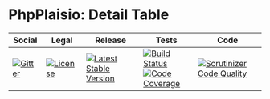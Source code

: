 # PhpPlaisio: Detail Table

<table>
<thead>
<tr>
<th>Social</th>
<th>Legal</th>
<th>Release</th>
<th>Tests</th>
<th>Code</th>
</tr>
</thead>
<tbody>
<tr>
<td>
<a href="https://gitter.im/PhpPlaisio/PhpPlaisio"><img src="https://badges.gitter.im/PhpPlaisio/PhpPlaisio.svg" alt="Gitter"/></a>
</td>
<td>
<a href="https://packagist.org/packages/plaisio/table-detail"><img src="https://poser.pugx.org/plaisio/table-detail/license" alt="License"/></a>
</td>
<td>
<a href="https://packagist.org/packages/plaisio/table-detail"><img src="https://poser.pugx.org/plaisio/table-detail/v/stable" alt="Latest Stable Version"/></a>
</td>
<td>
<a href="https://travis-ci.org/PhpPlaisio/table-detail"><img src="https://travis-ci.org/PhpPlaisio/table-detail.svg?branch=master" alt="Build Status"/></a><br/>
<a href="https://scrutinizer-ci.com/g/PhpPlaisio/table-detail/?branch=master"><img src="https://scrutinizer-ci.com/g/PhpPlaisio/table-detail/badges/coverage.png?b=master" alt="Code Coverage"/></a>
</td>
<td>
<a href="https://scrutinizer-ci.com/g/PhpPlaisio/table-detail/?branch=master"><img src="https://scrutinizer-ci.com/g/PhpPlaisio/table-detail/badges/quality-score.png?b=master" alt="Scrutinizer Code Quality"/></a>
</td>
</tr>
</tbody>
</table>
